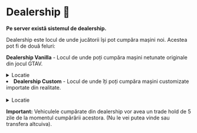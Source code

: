 <h1>Dealership 🚗</h1>

<p><strong>Pe server există sistemul de dealership.</strong></p>
<p>Dealership este locul de unde jucătorii își pot cumpăra mașini noi. Acestea pot fi de două feluri:</p>

<strong>Dealership Vanilla</strong> - Locul de unde poți cumpăra mașini netunate originale din jocul GTAV.</li><br>
<details class="details custom-block">
<summary>Locatie</summary>
<img src ="https://i.imgur.com/6aKHnsS.png" alt ="">
</details>

<li><strong>Dealership Custom</strong> - Locul de unde îți poți cumpăra mașini customizate importate din realitate.</li> <br>
<details class="details custom-block">
<summary>Locatie</summary>
<img src ="https://imgur.com/a/C0mxJIm.png" alt ="">
</details>

<p><strong>Important:</strong> Vehiculele cumpărate din dealership vor avea un trade hold de 5 zile de la momentul cumpărării acestora. (Nu le vei putea vinde sau transfera altcuiva).</p>

